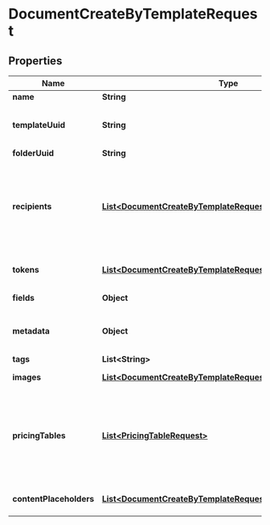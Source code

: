 

# DocumentCreateByTemplateRequest


## Properties

Name | Type | Description | Notes
------------ | ------------- | ------------- | -------------
**name** | **String** | Name the document you are creating. | 
**templateUuid** | **String** | The ID of a template you want to use. You can copy it from an in app template url such as &#x60;https://app.pandadoc.com/a/#/templates/{ID}/content&#x60;. A template ID is also obtained by listing templates. | 
**folderUuid** | **String** |  |  [optional]
**recipients** | [**List&lt;DocumentCreateByTemplateRequestRecipients&gt;**](DocumentCreateByTemplateRequestRecipients.md) | The list of recipients you&#39;re sending the document to. Every object must contain the email parameter. The &#x60;role&#x60;, &#x60;first_name&#x60; and &#x60;last_name&#x60; parameters are optional. If the &#x60;role&#x60; parameter passed, a person is assigned all fields matching their corresponding role. If not passed, a person will receive a read-only link to view the document. If the &#x60;first_name&#x60; and &#x60;last_name&#x60; not passed the system 1. creates a new contact, if none exists with the given &#x60;email&#x60;; or 2. gets the existing contact with the given &#x60;email&#x60; that already exists. | 
**tokens** | [**List&lt;DocumentCreateByTemplateRequestTokens&gt;**](DocumentCreateByTemplateRequestTokens.md) | You can pass a list of tokens/values to pre-fill tokens used in a template. Name is a token name in a template. Value is a real value you would like to replace a token with. |  [optional]
**fields** | **Object** | You can pass a list of fields/values to pre-fill fields used in a template. Note that the Signature field can&#39;t be pre-filled. |  [optional]
**metadata** | **Object** | You can pass arbitrary data in the key-value format to associate custom information with a document. This information is returned in any API requests for the document details by id. |  [optional]
**tags** | **List&lt;String&gt;** | Mark your document with one or several tags. |  [optional]
**images** | [**List&lt;DocumentCreateByTemplateRequestImages&gt;**](DocumentCreateByTemplateRequestImages.md) | You can pass a list of images to image blocks (one image in one block) for replacement. |  [optional]
**pricingTables** | [**List&lt;PricingTableRequest&gt;**](PricingTableRequest.md) | Information to construct or populate a pricing table can be passed when creating a document. All product information must be passed when creating a new document. Products stored in PandaDoc cannot be used to populate table rows at this time. Keep in mind that this is an array, so multiple table objects can be passed to a document. Make sure that \&quot;Automatically add products to this table\&quot; is enabled in the PandaDoc template pricing tables you wish to populate via API. |  [optional]
**contentPlaceholders** | [**List&lt;DocumentCreateByTemplateRequestContentPlaceholders&gt;**](DocumentCreateByTemplateRequestContentPlaceholders.md) | You may replace Content Library Item Placeholders with a few content library items each and pre-fill fields/variables values, pricing table items, and assign recipients to roles from there. |  [optional]



